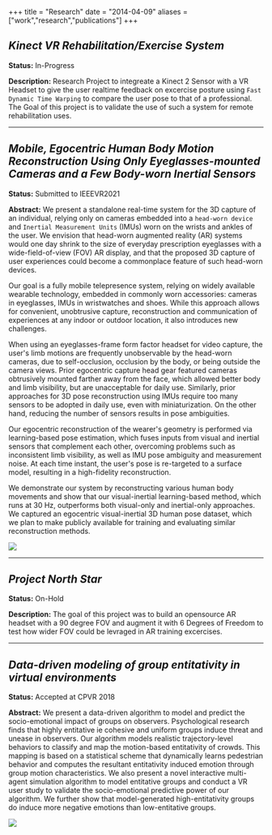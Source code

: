 +++
title = "Research"
date = "2014-04-09"
aliases = ["work","research","publications"]
+++

## ***Kinect VR Rehabilitation/Exercise System***

**Status:** In-Progress

**Description:** Research Project to integreate a Kinect 2 Sensor with a VR Headset to give the user realtime feedback on excercise posture using `Fast Dynamic Time Warping` to compare the user pose to that of a professional. The Goal of this project is to validate the use of such a system for remote rehabilitation uses. 

---

## ***Mobile, Egocentric Human Body Motion Reconstruction Using Only Eyeglasses-mounted Cameras and a Few Body-worn Inertial Sensors***

**Status:** Submitted to IEEEVR2021

**Abstract:** We present a standalone real-time system for the 3D capture of an individual, relying only on cameras embedded into a `head-worn device` and `Inertial Measurement Units` (IMUs) worn on the wrists and ankles of the user. We envision that head-worn augmented reality (AR) systems would one day shrink to the size of everyday prescription eyeglasses with a wide-field-of-view (FOV) AR display, and that the proposed 3D capture of user experiences could become a commonplace feature of such head-worn devices.

Our goal is a fully mobile telepresence system, relying on widely available wearable technology, embedded in commonly worn accessories: cameras in eyeglasses, IMUs in wristwatches and shoes. While this approach allows for convenient, unobtrusive capture, reconstruction and communication of experiences at any indoor or outdoor location, it also introduces new challenges.

When using an eyeglasses-frame form factor headset for video capture, the user's limb motions are frequently unobservable by the head-worn cameras, due to self-occlusion, occlusion by the body, or being outside the camera views. Prior egocentric capture head gear featured cameras obtrusively mounted farther away from the face, which allowed better body and limb visibility, but are unacceptable for daily use. Similarly, prior approaches for 3D pose reconstruction using IMUs require too many sensors to be adopted in daily use, even with miniaturization. On the other hand, reducing the number of sensors results in pose ambiguities.

Our egocentric reconstruction of the wearer's geometry is performed via learning-based pose estimation, which fuses inputs from visual and inertial sensors that complement each other, overcoming problems such as inconsistent limb visibility, as well as IMU pose ambiguity and measurement noise. At each time instant, the user's pose is re-targeted to a surface model, resulting in a high-fidelity reconstruction.

We demonstrate our system by reconstructing various human body movements and show that our visual-inertial learning-based method, which runs at 30 Hz, outperforms both visual-only and inertial-only approaches. We captured an egocentric visual-inertial 3D human pose dataset, which we plan to make publicly available for training and evaluating similar reconstruction methods.

![](/img/research/ego-out.PNG)

--- 

## ***Project North Star***

**Status:** On-Hold

**Description:** The goal of this project was to build an opensource AR headset with a 90 degree FOV and augment it with 6 Degrees of Freedom to test how wider FOV could be levraged in AR training excercises. 

--- 

## ***Data-driven modeling of group entitativity in virtual environments***
**Status:** Accepted at CPVR 2018

**Abstract:** We present a data-driven algorithm to model and predict the socio-emotional impact of groups on observers. Psychological research finds that highly entitative ie cohesive and uniform groups induce threat and unease in observers. Our algorithm models realistic trajectory-level behaviors to classify and map the motion-based entitativity of crowds. This mapping is based on a statistical scheme that dynamically learns pedestrian behavior and computes the resultant entitativity induced emotion through group motion characteristics. We also present a novel interactive multi-agent simulation algorithm to model entitative groups and conduct a VR user study to validate the socio-emotional predictive power of our algorithm. We further show that model-generated high-entitativity groups do induce more negative emotions than low-entitative groups.

![](/img/research/enti.PNG)
